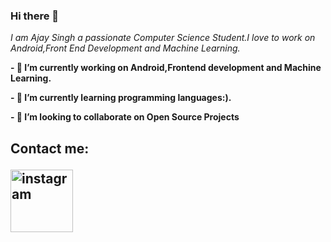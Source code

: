 ### Hi there 👋
*I am Ajay Singh a passionate Computer Science Student.I love*
*to work on Android,Front End Development and Machine Learning.*






**- 🔭 I’m currently working on Android,Frontend development and Machine Learning.**

**- 🌱 I’m currently learning programming languages:).**

**- 👯 I’m looking to collaborate on Open Source Projects**

<h2>Contact me:

<a href="www.instagram.com/_ajay_kripa"><img border="0" alt="instagram" src="https://www.instagram.com/static/images/ico/apple-touch-icon-76x76-precomposed.png/666282be8229.png" width="100" height="100">
  










